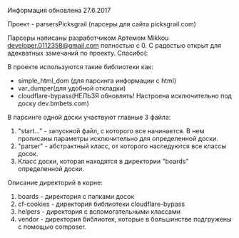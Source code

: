 Информация обновлена 27.6.2017

Проект - parsersPicksgrail (парсеры для сайта picksgrail.com)

Парсеры написаны разработчиком Артемом Mikkou developer.0112358@gmail.com
полностью с 0. С радостью открыт для адекватных замечаний по проекту. Спасибо(:

В проекте используются такие библиотеки как:
- simple_html_dom (для парсинга информации с html)
- var_dumper(для удобной откладки)
- cloudflare-bypass(НЕЛЬЗЯ обновлять! Настроена исключительно 
под доску dev.bmbets.com)

В парсинге одной доски участвуют главные 3 файла:
1. "start..." - запускной файл, с которого все начинается. В нем
прописаны параметры исключительно для определенной доски.
2. "parser" - абстрактный класс, от которого наследуются все
классы досок.
3. Класс доски, которая находятся в директории "boards" определенной
доски.

Описание директорий в корне:
1. boards - директория с папками досок
2. cf-cookies - директория библиотеки cloudflare-bypass
3. helpers - директория с вспомогательными классами
4. vendor - директория библиотек, которые в большинстве подгружены
с помощью composer.

